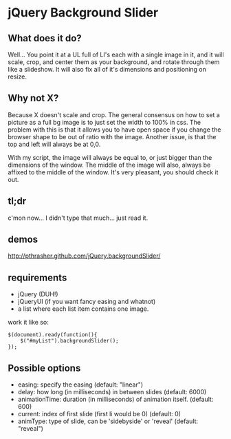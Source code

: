 jQuery Background Slider
========================

What does it do?
----------------

Well... You point it at a UL full of LI's each with a single image in it, and it will scale, crop, and center them as your background, and rotate through them like a slideshow. It will also fix all of it's dimensions and positioning on resize.

Why not X?
----------

Because X doesn't scale and crop. The general consensus on how to set a picture as a full bg image is to just set the width to 100% in css. The problem with this is that it allows you to have open space if you change the browser shape to be out of ratio with the image. Another issue, is that the top and left will always be at 0,0. 

With my script, the image will always be equal to, or just bigger than the dimensions of the window. The middle of the image will also, always be affixed to the middle of the window. It's very pleasant, you should check it out.

tl;dr
-----

c'mon now... I didn't type that much... just read it.


demos
-----
http://pthrasher.github.com/jQuery.backgroundSlider/


requirements
------------

* jQuery (DUH!)
* jQueryUI (if you want fancy easing and whatnot)
* a list where each list item contains one image.

work it like so:

	$(document).ready(function(){
		$("#myList").backgroundSlider();
	});



Possible options
----------------

* easing: specify the easing (default: "linear")
* delay: how long (in milliseconds) in between slides (default: 6000)
* animationTime: duration (in milliseconds) of animation itself. (default: 600)
* current: index of first slide (first li would be 0) (default: 0)
* animType: type of slide, can be 'sidebyside' or 'reveal' (default: "reveal")